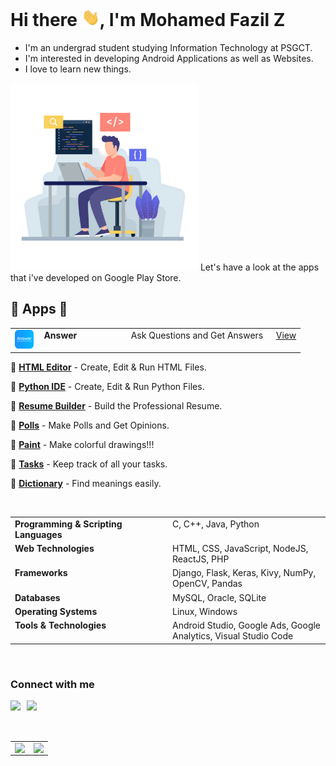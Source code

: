 # Hi there <img src="./images/gif/Hi.gif" width="29px">, I'm Mohamed Fazil Z
- I'm an undergrad student studying Information Technology at PSGCT.
- I'm interested in developing Android Applications as well as Websites.
- I love to learn new things.

<img src="./images/front-image.png" style="width:300px" />
Let's have a look at the apps that i've developed on Google Play Store.

<br />

## 🌟 Apps 🌟

<table>

  <tr>
    <td valign="top" width="10%">
      <img src="./images/apps/logo-answer.png" style="width:30px" />
    </td>
    <td valign="top" width="30%">
      <b>Answer</b>
    </td>
    <td valign="top" width="50%">
      Ask Questions and Get Answers
    </td>
    <td valign="top" width="10%">
      <a href="https://play.google.com/store/apps/details?id=com.fazil.answer">View</a>
    </td>
  </tr>

</table>  

💫 <b><a href="https://play.google.com/store/apps/details?id=com.fazil.htmleditor">HTML Editor</a></b> -
Create, Edit & Run HTML Files.
<br />

💫 <b><a href="https://play.google.com/store/apps/details?id=com.fazil.pythonide">Python IDE</a></b> -
Create, Edit & Run Python Files.
<br />

💫 <b><a href="https://play.google.com/store/apps/details?id=app.fazil.resumebuilder">Resume Builder</a></b> -
Build the Professional Resume.
<br />

💫 <b><a href="https://play.google.com/store/apps/details?id=com.fazil.mypolls">Polls</a></b> -
Make Polls and Get Opinions.
<br />

💫 <b><a href="https://play.google.com/store/apps/details?id=com.fazil.paint">Paint</a></b> -
Make colorful drawings!!!
<br />

💫 <b><a href="https://play.google.com/store/apps/details?id=com.fazil.tasks">Tasks</a></b> -
Keep track of all your tasks.
<br />

💫 <b><a href="https://play.google.com/store/apps/details?id=com.fazil.dictionary">Dictionary</a></b> -
Find meanings easily.
<br />

<br />

<table>

  <tr>
    <td valign="top" width="50%">
      <b>Programming & Scripting Languages</b>
    </td>
    <td valign="top" width="50%">
      C, C++, Java, Python
    </td>
  </tr>

  <tr>
    <td valign="top" width="50%">
      <b>Web Technologies</b>
    </td>
    <td valign="top" width="50%">
      HTML, CSS, JavaScript, NodeJS, ReactJS, PHP 
    </td>
  </tr>

  <tr>
    <td valign="top" width="50%">
      <b>Frameworks</b>
    </td>
    <td valign="top" width="50%">
      Django, Flask, Keras, Kivy, NumPy, OpenCV, Pandas 
    </td>
  </tr>

  <tr>
    <td valign="top" width="50%">
      <b>Databases</b>
    </td>
    <td valign="top" width="50%">
      MySQL, Oracle, SQLite
    </td>
  </tr>

  <tr>
    <td valign="top" width="50%">
      <b>Operating Systems</b>
    </td>
    <td valign="top" width="50%">
      Linux, Windows
    </td>
  </tr>

  <tr>
    <td valign="top" width="50%">
      <b>Tools & Technologies</b>
    </td>
    <td valign="top" width="50%">
      Android Studio, Google Ads, Google Analytics, Visual Studio Code
    </td>
  </tr>

</table> 

<br />

### Connect with me

<a href="mailto:mohamedfazil463@gmail.com">
  <img align="left" width="26px" src="https://www.vectorlogo.zone/logos/gmail/gmail-icon.svg" />
</a>
<a href="https://www.linkedin.com/mohamed-fazil-z-30b089193/">
  <img align="left" width="24px" src="https://www.vectorlogo.zone/logos/linkedin/linkedin-icon.svg"/>
</a>
<!-- <a href="https://twitter.com/imtharunn">
  <img align="left" width="26px" src="https://www.vectorlogo.zone/logos/twitter/twitter-tile.svg" />
</a>
<a href="https://codepen.io/imtharun">
  <img align="left" width="26px" src="https://www.vectorlogo.zone/logos/codepen/codepen-icon.svg" />
</a>   -->

<br />
<br />
<br />

<table>
  <tr>
    <td valign="top" width="50%">
      <img src="https://github-readme-stats.vercel.app/api?username=fazil2003&show_icons=true&count_private=true&hide_border=true" align="left" style="width: 100%" />
    </td>
    <td valign="top" width="50%">
      <img src="https://github-readme-stats.vercel.app/api/top-langs/?username=fazil2003&langs_count=10hide_border=true&layout=compact" align="left" style="width: 100%" />
    </td>
  </tr>
</table>  

<!--
![visitors](https://visitor-badge.glitch.me/badge?page_id=samyukthagopalsamy.samyukthagopalsamy) 
-->
